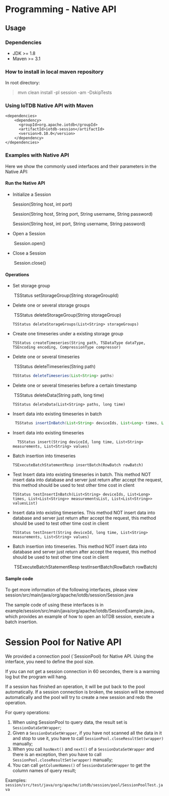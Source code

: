<!--

    Licensed to the Apache Software Foundation (ASF) under one
    or more contributor license agreements.  See the NOTICE file
    distributed with this work for additional information
    regarding copyright ownership.  The ASF licenses this file
    to you under the Apache License, Version 2.0 (the
    "License"); you may not use this file except in compliance
    with the License.  You may obtain a copy of the License at
    
        http://www.apache.org/licenses/LICENSE-2.0
    
    Unless required by applicable law or agreed to in writing,
    software distributed under the License is distributed on an
    "AS IS" BASIS, WITHOUT WARRANTIES OR CONDITIONS OF ANY
    KIND, either express or implied.  See the License for the
    specific language governing permissions and limitations
    under the License.

-->

# Programming - Native API
## Usage

### Dependencies

* JDK >= 1.8
* Maven >= 3.1

### How to install in local maven repository

In root directory:
> mvn clean install -pl session -am -DskipTests

### Using IoTDB Native API with Maven

```
<dependencies>
    <dependency>
      <groupId>org.apache.iotdb</groupId>
      <artifactId>iotdb-session</artifactId>
      <version>0.10.0</version>
    </dependency>
</dependencies>
```


### Examples with Native API

Here we show the commonly used interfaces and their parameters in the Native API:

#### Run the Native API

* Initialize a Session

  	Session(String host, int port)

  	Session(String host, String port, String username, String password)

  	Session(String host, int port, String username, String password)

* Open a Session

  ​	Session.open()

* Close a Session

  ​	Session.close()

#### Operations

* Set storage group

  ​	TSStatus setStorageGroup(String storageGroupId)

* Delete one or several storage groups

  ​	TSStatus deleteStorageGroup(String storageGroup)

  ```
  TSStatus deleteStorageGroups(List<String> storageGroups)
  ```

* Create one timeseries under a existing storage group

  ```
  TSStatus createTimeseries(String path, TSDataType dataType, TSEncoding encoding, CompressionType compressor)
  ```

* Delete one or several timeseries

  ​	TSStatus deleteTimeseries(String path)

  ```java
  TSStatus deleteTimeseries(List<String> paths)
  ```

* Delete one or several timeseries before a certain timestamp

  ​	TSStatus deleteData(String path, long time)

  ```
  TSStatus deleteData(List<String> paths, long time)
  ```

* Insert data into existing timeseries in batch

   ```java
   	TSStatus insertInBatch(List<String> deviceIds, List<Long> times, List<List<String>> measurementsList, List<List<String>> valuesList)
   ```

* Insert data into existing timeseries

  ```
  	TSStatus insert(String deviceId, long time, List<String> measurements, List<String> values)
  ```

* Batch insertion into timeseries

  ```
  TSExecuteBatchStatementResp insertBatch(RowBatch rowBatch)
  ```

* Test Insert data into existing timeseries in batch. This method NOT insert data into database and server just return after accept the request, this method should be used to test other time cost in client

   ```
   TSStatus testInsertInBatch(List<String> deviceIds, List<Long> times, List<List<String>> measurementsList, List<List<String>> valuesList)
   ```

* Insert data into existing timeseries. This method NOT insert data into database and server just return after accept the request, this method should be used to test other time cost in client

  ```
  TSStatus testInsert(String deviceId, long time, List<String> measurements, List<String> values)
  ```

* Batch insertion into timeseries. This method NOT insert data into database and server just return after accept the request, this method should be used to test other time cost in client

  ​	TSExecuteBatchStatementResp testInsertBatch(RowBatch rowBatch)

#### Sample code

To get more information of the following interfaces, please view session/src/main/java/org/apache/iotdb/session/Session.java

The sample code of using these interfaces is in example/session/src/main/java/org/apache/iotdb/SessionExample.java，which provides an example of how to open an IoTDB session, execute a batch insertion.


# Session Pool for Native API

We provided a connection pool (`SessionPool) for Native API.
Using the interface, you need to define the pool size.

If you can not get a session connection in 60 secondes, there is a warning log but the program will hang.

If a session has finished an operation, it will be put back to the pool automatically.
If a session connection is broken, the session will be removed automatically and the pool will try 
to create a new session and redo the operation.

For query operations:

1. When using SessionPool to query data, the result set is `SessionDataSetWrapper`;
2. Given a `SessionDataSetWrapper`, if you have not scanned all the data in it and stop to use it,
you have to call `SessionPool.closeResultSet(wrapper)` manually;
3. When you call `hasNext()` and `next()` of a `SessionDataSetWrapper` and there is an exception, then
you have to call `SessionPool.closeResultSet(wrapper)` manually;
4. You can call `getColumnNames()` of `SessionDataSetWrapper` to get the column names of query result;

Examples: ```session/src/test/java/org/apache/iotdb/session/pool/SessionPoolTest.java```